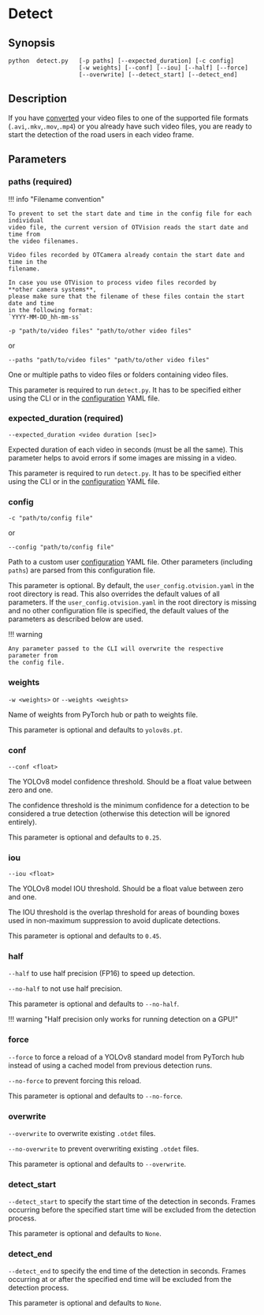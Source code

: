 # Detect

## Synopsis

```text
python  detect.py   [-p paths] [--expected_duration] [-c config]
                    [-w weights] [--conf] [--iou] [--half] [--force]
                    [--overwrite] [--detect_start] [--detect_end]
```

## Description

If you have [converted](../usage/convert.md) your video files to one of the supported
file formats (`.avi`,`.mkv`,`.mov`,`.mp4`) or you already have such video files,
you are ready to start the detection of the road users in each video frame.

## Parameters

### paths (required)

!!! info "Filename convention"

    To prevent to set the start date and time in the config file for each individual
    video file, the current version of OTVision reads the start date and time from
    the video filenames.

    Video files recorded by OTCamera already contain the start date and time in the
    filename.

    In case you use OTVision to process video files recorded by
    **other camera systems**,
    please make sure that the filename of these files contain the start date and time
    in the following format:
    `YYYY-MM-DD_hh-mm-ss`

`-p "path/to/video files" "path/to/other video files"`

or

`--paths "path/to/video files" "path/to/other video files"`

One or multiple paths to video files or folders containing video files.

This parameter is required to run `detect.py`.
It has to be specified either using the CLI or in the
[configuration](../advanced_usage/configuration.md) YAML file.

### expected_duration (required)

`--expected_duration <video duration [sec]>`

Expected duration of each video in seconds (must be all the same).
This parameter helps to avoid errors if some images are missing in a video.

This parameter is required to run `detect.py`.
It has to be specified either using the CLI or in the
[configuration](../advanced_usage/configuration.md) YAML file.

### config

`-c "path/to/config file"`

or

`--config "path/to/config file"`

Path to a custom user [configuration](../advanced_usage/configuration.md) YAML file.
Other parameters (including `paths`) are parsed from this configuration file.

This parameter is optional.
By default, the `user_config.otvision.yaml` in the root directory is read.
This also overrides the default values of all parameters.
If the `user_config.otvision.yaml` in the root directory is missing and no other
configuration file is specified, the default values of the parameters as
described below are used.

!!! warning

    Any parameter passed to the CLI will overwrite the respective parameter from
    the config file.

### weights

`-w <weights>`
or
`--weights <weights>`

Name of weights from PyTorch hub or path to weights file.

This parameter is optional and defaults to `yolov8s.pt`.

### conf

`--conf <float>`

The YOLOv8 model confidence threshold.
Should be a float value between zero and one.

The confidence threshold is the minimum confidence for a detection to be considered
a true detection (otherwise this detection will be ignored entirely).

This parameter is optional and defaults to `0.25`.

### iou

`--iou <float>`

The YOLOv8 model IOU threshold.
Should be a float value between zero and one.

The IOU threshold is the overlap threshold for areas of bounding boxes used in
non-maximum suppression to avoid duplicate detections.

This parameter is optional and defaults to `0.45`.

### half

`--half` to use half precision (FP16) to speed up detection.

`--no-half` to not use half precision.

This parameter is optional and defaults to `--no-half`.

!!! warning "Half precision only works for running detection on a GPU!"

### force

`--force` to force a reload of a YOLOv8 standard model from PyTorch hub instead of
using a cached model from previous detection runs.

`--no-force` to prevent forcing this reload.

This parameter is optional and defaults to `--no-force`.

### overwrite

`--overwrite` to overwrite existing `.otdet` files.

`--no-overwrite` to prevent overwriting existing `.otdet` files.

This parameter is optional and defaults to `--overwrite`.

### detect_start

`--detect_start` to specify the start time of the detection in seconds.
Frames occurring before the specified start time will be excluded from the detection
process.

This parameter is optional and defaults to `None`.

### detect_end

`--detect_end` to specify the end time of the detection in seconds.
Frames occurring at or after the specified end time will be excluded from the detection
process.

This parameter is optional and defaults to `None`.
